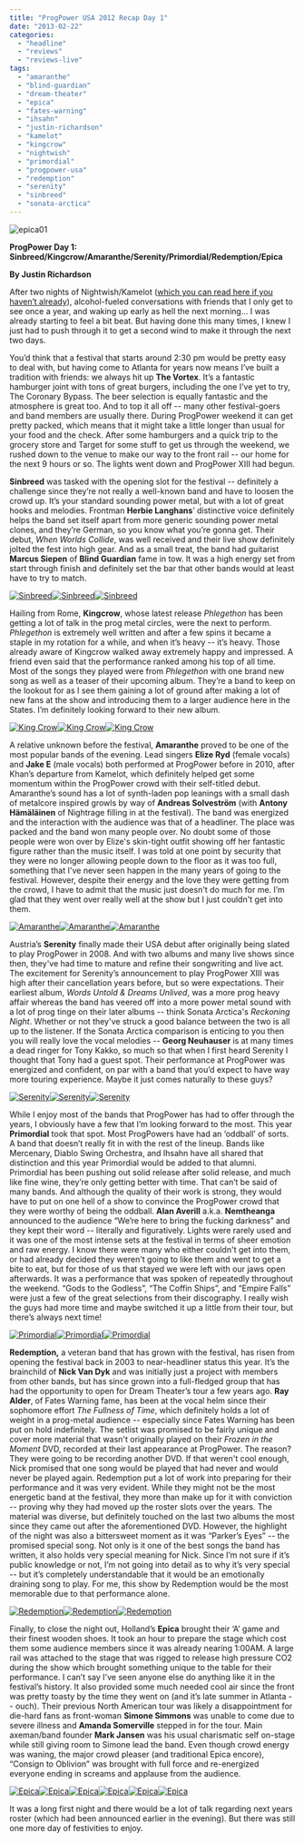 ```yaml
---
title: "ProgPower USA 2012 Recap Day 1"
date: "2013-02-22"
categories: 
  - "headline"
  - "reviews"
  - "reviews-live"
tags: 
  - "amaranthe"
  - "blind-guardian"
  - "dream-theater"
  - "epica"
  - "fates-warning"
  - "ihsahn"
  - "justin-richardson"
  - "kamelot"
  - "kingcrow"
  - "nightwish"
  - "primordial"
  - "progpower-usa"
  - "redemption"
  - "serenity"
  - "sinbreed"
  - "sonata-arctica"
---
```


![epica01](http://www.hellbound.ca/wp-content/uploads/2013/02/epica01-590x393.jpg)

**ProgPower Day 1: Sinbreed/Kingcrow/Amaranthe/Serenity/Primordial/Redemption/Epica**

**By Justin Richardson**

After two nights of Nightwish/Kamelot ([which you can read here if you haven’t already](http://www.hellbound.ca/2012/09/nightwish-kamelot-center-stage-atlanta-ga-september-12-13-2012/)), alcohol-fueled conversations with friends that I only get to see once a year, and waking up early as hell the next morning... I was already starting to feel a bit beat. But having done this many times, I knew I just had to push through it to get a second wind to make it through the next two days.

You’d think that a festival that starts around 2:30 pm would be pretty easy to deal with, but having come to Atlanta for years now means I’ve built a tradition with friends: we always hit up **The Vortex**. It’s a fantastic hamburger joint with tons of great burgers, including the one I’ve yet to try, The Coronary Bypass. The beer selection is equally fantastic and the atmosphere is great too. And to top it all off -- many other festival-goers and band members are usually there. During ProgPower weekend it can get pretty packed, which means that it might take a little longer than usual for your food and the check. After some hamburgers and a quick trip to the grocery store and Target for some stuff to get us through the weekend, we rushed down to the venue to make our way to the front rail -- our home for the next 9 hours or so. The lights went down and ProgPower XIII had begun.

**Sinbreed** was tasked with the opening slot for the festival -- definitely a challenge since they’re not really a well-known band and have to loosen the crowd up. It’s your standard sounding power metal, but with a lot of great hooks and melodies. Frontman **Herbie Langhans**’ distinctive voice definitely helps the band set itself apart from more generic sounding power metal clones, and they’re German, so you know what you’re gonna get. Their debut, _When Worlds Collide_, was well received and their live show definitely jolted the fest into high gear. And as a small treat, the band had guitarist **Marcus Siepen** of **Blind Guardian** fame in tow. It was a high energy set from start through finish and definitely set the bar that other bands would at least have to try to match.

[![Sinbreed](http://www.hellbound.ca/wp-content/uploads/2013/02/sinbreed01-182x182.jpg)](http://www.hellbound.ca/wp-content/uploads/2013/02/sinbreed01.jpg)[![Sinbreed](http://www.hellbound.ca/wp-content/uploads/2013/02/sinbreed03-182x182.jpg)](http://www.hellbound.ca/wp-content/uploads/2013/02/sinbreed03.jpg)[![Sinbreed](http://www.hellbound.ca/wp-content/uploads/2013/02/sinbreed02-182x182.jpg)](http://www.hellbound.ca/wp-content/uploads/2013/02/sinbreed02.jpg)

Hailing from Rome, **Kingcrow**, whose latest release _Phlegethon_ has been getting a lot of talk in the prog metal circles, were the next to perform. _Phlegethon_ is extremely well written and after a few spins it became a staple in my rotation for a while, and when it’s heavy -- it’s heavy. Those already aware of Kingcrow walked away extremely happy and impressed. A friend even said that the performance ranked among his top of all time. Most of the songs they played were from _Phlegethon_ with one brand new song as well as a teaser of their upcoming album. They’re a band to keep on the lookout for as I see them gaining a lot of ground after making a lot of new fans at the show and introducing them to a larger audience here in the States. I’m definitely looking forward to their new album.

[![King Crow](http://www.hellbound.ca/wp-content/uploads/2013/02/kingcrow01-182x182.jpg)](http://www.hellbound.ca/wp-content/uploads/2013/02/kingcrow01.jpg)[![King Crow](http://www.hellbound.ca/wp-content/uploads/2013/02/kingcrow02-182x182.jpg)](http://www.hellbound.ca/wp-content/uploads/2013/02/kingcrow02.jpg)[![King Crow](http://www.hellbound.ca/wp-content/uploads/2013/02/kingcrow03-182x182.jpg)](http://www.hellbound.ca/wp-content/uploads/2013/02/kingcrow03.jpg)

A relative unknown before the festival, **Amaranthe** proved to be one of the most popular bands of the evening. Lead singers **Elize Ryd** (female vocals) and **Jake E** (male vocals) both performed at ProgPower before in 2010, after Khan’s departure from Kamelot, which definitely helped get some momentum within the ProgPower crowd with their self-titled debut. Amaranthe’s sound has a lot of synth-laden pop leanings with a small dash of metalcore inspired growls by way of **Andreas Solveström** (with **Antony Hämäläinen** of Nightrage filling in at the festival). The band was energized and the interaction with the audience was that of a headliner. The place was packed and the band won many people over. No doubt some of those people were won over by Elize's skin-tight outfit showing off her fantastic figure rather than the music itself. I was told at one point by security that they were no longer allowing people down to the floor as it was too full, something that I've never seen happen in the many years of going to the festival. However, despite their energy and the love they were getting from the crowd, I have to admit that the music just doesn't do much for me. I’m glad that they went over really well at the show but I just couldn't get into them.

[![Amaranthe](http://www.hellbound.ca/wp-content/uploads/2013/02/amaranthe01-182x182.jpg)](http://www.hellbound.ca/wp-content/uploads/2013/02/amaranthe01.jpg)[![Amaranthe](http://www.hellbound.ca/wp-content/uploads/2013/02/amaranthe02-182x182.jpg)](http://www.hellbound.ca/wp-content/uploads/2013/02/amaranthe02.jpg)[![Amaranthe](http://www.hellbound.ca/wp-content/uploads/2013/02/amaranthe04-182x182.jpg)](http://www.hellbound.ca/wp-content/uploads/2013/02/amaranthe04.jpg)

Austria’s **Serenity** finally made their USA debut after originally being slated to play ProgPower in 2008. And with two albums and many live shows since then, they've had time to mature and refine their songwriting and live act. The excitement for Serenity’s announcement to play ProgPower XIII was high after their cancellation years before, but so were expectations. Their earliest album, _Words Untold & Dreams Unlived_, was a more prog heavy affair whereas the band has veered off into a more power metal sound with a lot of prog tinge on their later albums -- think Sonata Arctica's _Reckoning Night_. Whether or not they've struck a good balance between the two is all up to the listener. If the Sonata Arctica comparison is enticing to you then you will really love the vocal melodies -- **Georg Neuhauser** is at many times a dead ringer for Tony Kakko, so much so that when I first heard Serenity I thought that Tony had a guest spot. Their performance at ProgPower was energized and confident, on par with a band that you’d expect to have way more touring experience. Maybe it just comes naturally to these guys?

[![Serenity](http://www.hellbound.ca/wp-content/uploads/2013/02/serenity01-182x182.jpg)](http://www.hellbound.ca/wp-content/uploads/2013/02/serenity01.jpg)[![Serenity](http://www.hellbound.ca/wp-content/uploads/2013/02/serenity03-182x182.jpg)](http://www.hellbound.ca/wp-content/uploads/2013/02/serenity03.jpg)[![Serenity](http://www.hellbound.ca/wp-content/uploads/2013/02/serenity04-182x182.jpg)](http://www.hellbound.ca/wp-content/uploads/2013/02/serenity04.jpg)

While I enjoy most of the bands that ProgPower has had to offer through the years, I obviously have a few that I’m looking forward to the most. This year **Primordial** took that spot. Most ProgPowers have had an ‘oddball’ of sorts. A band that doesn’t really fit in with the rest of the lineup. Bands like Mercenary, Diablo Swing Orchestra, and Ihsahn have all shared that distinction and this year Primordial would be added to that alumni. Primordial has been pushing out solid release after solid release, and much like fine wine, they’re only getting better with time. That can’t be said of many bands. And although the quality of their work is strong, they would have to put on one hell of a show to convince the ProgPower crowd that they were worthy of being the oddball. **Alan Averill** a.k.a. **Nemtheanga** announced to the audience “We’re here to bring the fucking darkness” and they kept their word -- literally and figuratively. Lights were rarely used and it was one of the most intense sets at the festival in terms of sheer emotion and raw energy. I know there were many who either couldn't get into them, or had already decided they weren't going to like them and went to get a bite to eat, but for those of us that stayed we were left with our jaws open afterwards. It was a performance that was spoken of repeatedly throughout the weekend. “Gods to the Godless”, “The Coffin Ships”, and “Empire Falls” were just a few of the great selections from their discography. I really wish the guys had more time and maybe switched it up a little from their tour, but there’s always next time!

[![Primordial](http://www.hellbound.ca/wp-content/uploads/2013/02/primordial01-182x182.jpg)](http://www.hellbound.ca/wp-content/uploads/2013/02/primordial01.jpg)[![Primordial](http://www.hellbound.ca/wp-content/uploads/2013/02/primordial02-182x182.jpg)](http://www.hellbound.ca/wp-content/uploads/2013/02/primordial02.jpg)[![Primordial](http://www.hellbound.ca/wp-content/uploads/2013/02/primordial04-182x182.jpg)](http://www.hellbound.ca/wp-content/uploads/2013/02/primordial04.jpg)

**Redemption,** a veteran band that has grown with the festival, has risen from opening the festival back in 2003 to near-headliner status this year. It’s the brainchild of **Nick Van Dyk** and was initially just a project with members from other bands, but has since grown into a full-fledged group that has had the opportunity to open for Dream Theater’s tour a few years ago. **Ray Alder**, of Fates Warning fame, has been at the vocal helm since their sophomore effort _The Fullness of Time_, which definitely holds a lot of weight in a prog-metal audience -- especially since Fates Warning has been put on hold indefinitely. The setlist was promised to be fairly unique and cover more material that wasn't originally played on their _Frozen in the Moment_ DVD, recorded at their last appearance at ProgPower. The reason? They were going to be recording another DVD. If that weren't cool enough, Nick promised that one song would be played that had never and would never be played again. Redemption put a lot of work into preparing for their performance and it was very evident. While they might not be the most energetic band at the festival, they more than make up for it with conviction -- proving why they had moved up the roster slots over the years. The material was diverse, but definitely touched on the last two albums the most since they came out after the aforementioned DVD. However, the highlight of the night was also a bittersweet moment as it was “Parker’s Eyes” -- the promised special song. Not only is it one of the best songs the band has written, it also holds very special meaning for Nick. Since I’m not sure if it’s public knowledge or not, I’m not going into detail as to why it’s very special -- but it’s completely understandable that it would be an emotionally draining song to play. For me, this show by Redemption would be the most memorable due to that performance alone.

[![Redemption](http://www.hellbound.ca/wp-content/uploads/2013/02/redemption01-182x182.jpg)](http://www.hellbound.ca/wp-content/uploads/2013/02/redemption01.jpg)[![Redemption](http://www.hellbound.ca/wp-content/uploads/2013/02/redemption02-182x182.jpg)](http://www.hellbound.ca/wp-content/uploads/2013/02/redemption02.jpg)[![Redemption](http://www.hellbound.ca/wp-content/uploads/2013/02/redemption03-182x182.jpg)](http://www.hellbound.ca/wp-content/uploads/2013/02/redemption03.jpg)

Finally, to close the night out, Holland’s **Epica** brought their ‘A’ game and their finest wooden shoes. It took an hour to prepare the stage which cost them some audience members since it was already nearing 1:00AM. A large rail was attached to the stage that was rigged to release high pressure CO2 during the show which brought something unique to the table for their performance. I can’t say I've seen anyone else do anything like it in the festival’s history. It also provided some much needed cool air since the front was pretty toasty by the time they went on (and it’s late summer in Atlanta -- ouch). Their previous North American tour was likely a disappointment for die-hard fans as front-woman **Simone Simmons** was unable to come due to severe illness and **Amanda Somerville** stepped in for the tour. Main axeman/band founder **Mark Jansen** was his usual charismatic self on-stage while still giving room to Simone lead the band. Even though crowd energy was waning, the major crowd pleaser (and traditional Epica encore), “Consign to Oblivion” was brought with full force and re-energized everyone ending in screams and applause from the audience.

[![Epica](http://www.hellbound.ca/wp-content/uploads/2013/02/epica02-182x182.jpg)](http://www.hellbound.ca/wp-content/uploads/2013/02/epica02.jpg)[![Epica](http://www.hellbound.ca/wp-content/uploads/2013/02/epica03-182x182.jpg)](http://www.hellbound.ca/wp-content/uploads/2013/02/epica03.jpg)[![Epica](http://www.hellbound.ca/wp-content/uploads/2013/02/epica04-182x182.jpg)](http://www.hellbound.ca/wp-content/uploads/2013/02/epica04.jpg)[![Epica](http://www.hellbound.ca/wp-content/uploads/2013/02/epica05-182x182.jpg)](http://www.hellbound.ca/wp-content/uploads/2013/02/epica05.jpg)[![Epica](http://www.hellbound.ca/wp-content/uploads/2013/02/epica06-182x182.jpg)](http://www.hellbound.ca/wp-content/uploads/2013/02/epica06.jpg)[![Epica](http://www.hellbound.ca/wp-content/uploads/2013/02/epica07-182x182.jpg)](http://www.hellbound.ca/wp-content/uploads/2013/02/epica07.jpg)

It was a long first night and there would be a lot of talk regarding next years roster (which had been announced earlier in the evening). But there was still one more day of festivities to enjoy.
